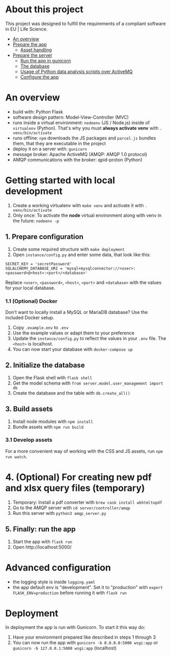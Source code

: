 # About this project

This project was designed to fulfill the requirements of a compliant software in EU | Life Science.

- [An overview](#overview)
- [Prepare the app](#prepare_app)
    - [Asset handling](#assets)
- [Prepare the server](#prepare_server)
    - [Run the app in gunicorn](#gunicorn)
    - [The database](#database)
    - [Usage of Python data analysis scripts over ActiveMQ](#mq)
    - [Configure the app](#config_app)

<a name="overview"></a>
# An overview

-   build with: Python Flask
-   software design pattern: Model-View-Controller (MVC)
-   runs inside a virtual environment: `nodeenv` (JS / Node.js) inside of `virtualenv` (Python). That's why you must **always activate venv** with `. venv/bin/activate`   
-   runs offline: `npm` downloads the JS packages and `parcel.js` bundles them, that they are executable in the project
-   deploy it on a server with: `gunicorn`
-   message broker: Apache ActiveMQ (AMQP: AMQP 1.0 protocol)
  -   AMQP communications with the broker: qpid-proton (Python)

# Getting started with local development
1. Create a working virtualenv with `make venv` and activate it with `. venv/bin/activate`
2. Only once: To activate the **node** virtual environment along with venv in the future: `nodeenv -p`

## 1. Prepare configuration
1. Create some required structure with `make deployment`
2. Open `instance/config.py` and enter some data, that look like this:
```
SECRET_KEY = 'secretPassword'
SQLALCHEMY_DATABASE_URI = 'mysql+mysqlconnector://<user>:<password>@<host>:<port>/<database>'
```

Replace `<user>`, `<password>`, `<host>`, `<port>` and `<database>` with the values for your local database.

### 1.1 (Optional) Docker
Don't want to locally install a MySQL or MariaDB database? Use the included Docker setup.

1. Copy `.example.env` to `.env`
2. Use the example values or adapt them to your preference
3. Update the `instance/config.py` to reflect the values in your `.env` file. The `<host>` is localhost.
4. You can now start your database with `docker-compose up`

## 2. Initialize the database
1. Open the Flask shell with `flask shell`
2. Get the model schema with `from server.model.user_management import db`
3. Create the database and the table with `db.create_all()`

## 3. Build assets
1. Install node modules with `npm install`
2. Bundle assets with `npm run build`

### 3.1 Develop assets
For a more convenient way of working with the CSS and JS assets, run `npm run watch`.

# 4. (Optional) For creating new pdf and xlsx query files (temporary) 
1. Temporary: Install a pdf converter with `brew cask install wkhtmltopdf`
2. Go to the AMQP server with `cd server/controller/amqp`
3. Run this server with `python3 amqp_server.py`

## 5. Finally: run the app
1. Start the app with `flask run`
2. Open http://localhost:5000/

# Advanced configuration
- the logging style is inside `logging.yaml`
- the app default env is "development". Set it to "production" with `export FLASK_ENV=production` before running it with `flask run`

# Deployment
In deployment the app is run with Gunicorn. To start it this way do:

1. Have your environment prepared like described in steps 1 through 3
2. You can now run the app with `gunicorn -b 0.0.0.0:5000 wsgi:app` or `gunicorn -b 127.0.0.1:5000 wsgi:app` (localhost)
